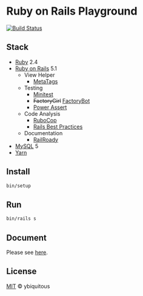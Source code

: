 # Ruby on Rails Playground

[![Build Status](https://travis-ci.org/ybiquitous/rails-playground.svg?branch=master)](https://travis-ci.org/ybiquitous/rails-playground)

## Stack

- [Ruby](https://www.ruby-lang.org/) 2.4
- [Ruby on Rails](http://rubyonrails.org/) 5.1
  - View Helper
    - [MetaTags](https://github.com/kpumuk/meta-tags)
  - Testing
    - [Minitest](http://docs.seattlerb.org/minitest)
    - ~~FactoryGirl~~ [FactoryBot](https://github.com/thoughtbot/factory_bot)
    - [Power Assert](https://github.com/k-tsj/power_assert)
  - Code Analysis
    - [RuboCop](http://rubocop.readthedocs.io/)
    - [Rails Best Practices](https://rails-bestpractices.com/)
  - Documentation
    - [RailRoady](https://github.com/preston/railroady)
- [MySQL](https://www.mysql.com/) 5
- [Yarn](https://yarnpkg.com/)

## Install

```sh
bin/setup
```

## Run

```sh
bin/rails s
```

## Document

Please see [here](doc/README.md).

## License

[MIT](LICENSE) © ybiquitous
